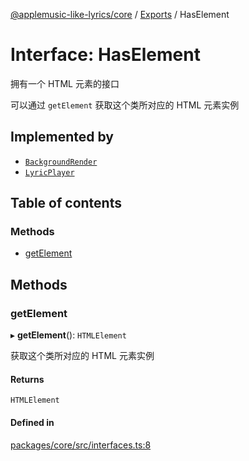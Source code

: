 [@applemusic-like-lyrics/core](../README.md) / [Exports](../modules.md) / HasElement

# Interface: HasElement

拥有一个 HTML 元素的接口

可以通过 `getElement` 获取这个类所对应的 HTML 元素实例

## Implemented by

- [`BackgroundRender`](../classes/BackgroundRender.md)
- [`LyricPlayer`](../classes/LyricPlayer.md)

## Table of contents

### Methods

- [getElement](HasElement.md#getelement)

## Methods

### getElement

▸ **getElement**(): `HTMLElement`

获取这个类所对应的 HTML 元素实例

#### Returns

`HTMLElement`

#### Defined in

[packages/core/src/interfaces.ts:8](https://github.com/Steve-xmh/applemusic-like-lyrics/blob/0cbfd70/packages/core/src/interfaces.ts#L8)
